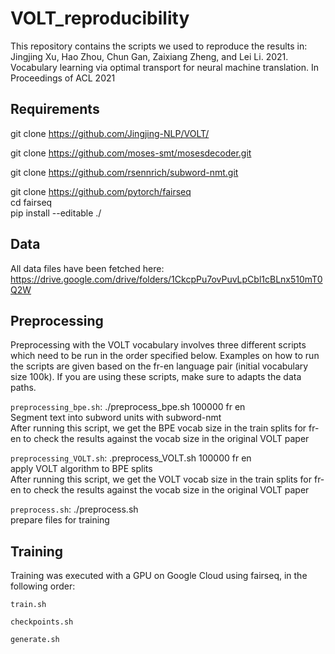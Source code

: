 # VOLT_reproducibility
This repository contains the scripts we used to reproduce the results in: Jingjing Xu, Hao Zhou, Chun Gan, Zaixiang Zheng, and Lei Li. 2021. Vocabulary learning via optimal transport for neural machine translation. In Proceedings of ACL 2021

## Requirements

git clone https://github.com/Jingjing-NLP/VOLT/

git clone https://github.com/moses-smt/mosesdecoder.git

git clone https://github.com/rsennrich/subword-nmt.git

git clone https://github.com/pytorch/fairseq \
cd fairseq \
pip install --editable ./

## Data

All data files have been fetched here: https://drive.google.com/drive/folders/1CkcpPu7ovPuvLpCbl1cBLnx510mT0Q2W

## Preprocessing
Preprocessing with the VOLT vocabulary involves three different scripts which need to be run in the order specified below. Examples on how to run the scripts are given based on the fr-en language pair (initial vocabulary size 100k). If you are using these scripts, make sure to adapts the data paths.

```preprocessing_bpe.sh```: ./preprocess_bpe.sh 100000 fr en \
Segment text into subword units with subword-nmt \
After running this script, we get the BPE vocab size in the train splits for fr-en to check the results against the vocab size in the original VOLT paper

```preprocessing_VOLT.sh```: .preprocess_VOLT.sh 100000 fr en \
apply VOLT algorithm to BPE splits \
After running this script, we get the VOLT vocab size in the train splits for fr-en to check the results against the vocab size in the original VOLT paper

```preprocess.sh```: ./preprocess.sh \
prepare files for training


## Training
Training was executed with a GPU on Google Cloud using fairseq, in the following order:

```train.sh```

```checkpoints.sh```

```generate.sh```
